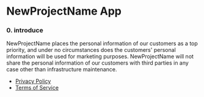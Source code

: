 NewProjectName App
==============

### 0\. introduce

NewProjectName places the personal information of our customers as a top priority, and under no circumstances does the customers' personal information will be used for marketing purposes. NewProjectName will not share the personal information of our customers with third parties in any case other than infrastructure maintenance.




* [Privacy Policy]()
* [Terms of Service]()